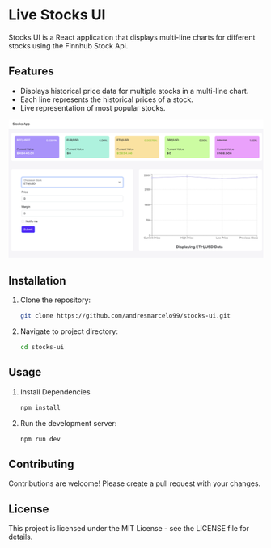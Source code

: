 # Live Stocks UI

Stocks UI is a React application that displays multi-line charts for different stocks using the Finnhub Stock Api.

## Features

- Displays historical price data for multiple stocks in a multi-line chart.
- Each line represents the historical prices of a stock.
- Live representation of most popular stocks.

![alt text](./public/image.png)

## Installation

1. Clone the repository:
   ```bash
   git clone https://github.com/andresmarcelo99/stocks-ui.git
   ```
2. Navigate to project directory:
   ```bash
   cd stocks-ui
   ```

## Usage

1. Install Dependencies
   ```bash
   npm install
   ```
2. Run the development server:
   ```bash
   npm run dev
   ```

## Contributing

Contributions are welcome! Please create a pull request with your changes.

## License

This project is licensed under the MIT License - see the LICENSE file for details.
